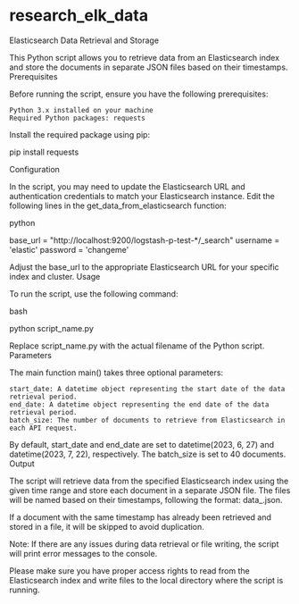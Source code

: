 # research_elk_data
Elasticsearch Data Retrieval and Storage

This Python script allows you to retrieve data from an Elasticsearch index and store the documents in separate JSON files based on their timestamps.
Prerequisites

Before running the script, ensure you have the following prerequisites:

    Python 3.x installed on your machine
    Required Python packages: requests

Install the required package using pip:

pip install requests

Configuration

In the script, you may need to update the Elasticsearch URL and authentication credentials to match your Elasticsearch instance. Edit the following lines in the get_data_from_elasticsearch function:

python

base_url = "http://localhost:9200/logstash-p-test-*/_search"
username = 'elastic'
password = 'changeme'

Adjust the base_url to the appropriate Elasticsearch URL for your specific index and cluster.
Usage

To run the script, use the following command:

bash

python script_name.py

Replace script_name.py with the actual filename of the Python script.
Parameters

The main function main() takes three optional parameters:

    start_date: A datetime object representing the start date of the data retrieval period.
    end_date: A datetime object representing the end date of the data retrieval period.
    batch_size: The number of documents to retrieve from Elasticsearch in each API request.

By default, start_date and end_date are set to datetime(2023, 6, 27) and datetime(2023, 7, 22), respectively. The batch_size is set to 40 documents.
Output

The script will retrieve data from the specified Elasticsearch index using the given time range and store each document in a separate JSON file. The files will be named based on their timestamps, following the format: data_<timestamp>.json.

If a document with the same timestamp has already been retrieved and stored in a file, it will be skipped to avoid duplication.

Note: If there are any issues during data retrieval or file writing, the script will print error messages to the console.

Please make sure you have proper access rights to read from the Elasticsearch index and write files to the local directory where the script is running.